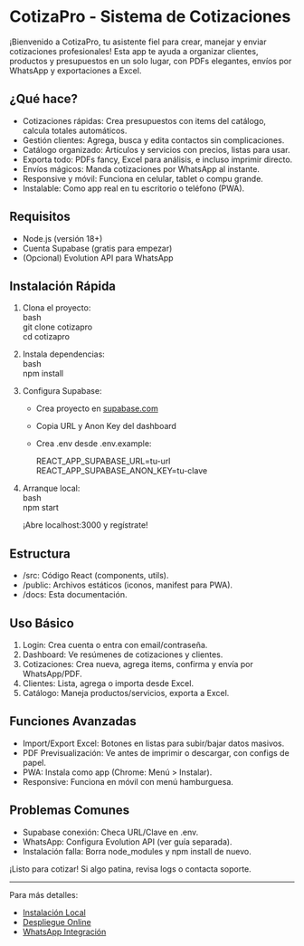 # CotizaPro - Sistema de Cotizaciones  

¡Bienvenido a CotizaPro, tu asistente fiel para crear, manejar y enviar cotizaciones profesionales! Esta app te ayuda a organizar clientes, productos y presupuestos en un solo lugar, con PDFs elegantes, envíos por WhatsApp y exportaciones a Excel.  

## ¿Qué hace?  
- Cotizaciones rápidas: Crea presupuestos con items del catálogo, calcula totales automáticos.  
- Gestión clientes: Agrega, busca y edita contactos sin complicaciones.  
- Catálogo organizado: Artículos y servicios con precios, listas para usar.  
- Exporta todo: PDFs fancy, Excel para análisis, e incluso imprimir directo.  
- Envíos mágicos: Manda cotizaciones por WhatsApp al instante.  
- Responsive y móvil: Funciona en celular, tablet o compu grande.  
- Instalable: Como app real en tu escritorio o teléfono (PWA).  

## Requisitos  
- Node.js (versión 18+)  
- Cuenta Supabase (gratis para empezar)  
- (Opcional) Evolution API para WhatsApp  

## Instalación Rápida  
1. Clona el proyecto:  
   bash  
   git clone <tu-repo-url> cotizapro  
   cd cotizapro  
     

2. Instala dependencias:  
   bash  
   npm install  
     

3. Configura Supabase:  
   - Crea proyecto en [supabase.com](https://supabase.com)  
   - Copia URL y Anon Key del dashboard  
   - Crea .env desde .env.example:  
     
     REACT_APP_SUPABASE_URL=tu-url  
     REACT_APP_SUPABASE_ANON_KEY=tu-clave  
       

4. Arranque local:  
   bash  
   npm start  
     
   ¡Abre localhost:3000 y regístrate!  

## Estructura  
- /src: Código React (components, utils).  
- /public: Archivos estáticos (iconos, manifest para PWA).  
- /docs: Esta documentación.  

## Uso Básico  
1. Login: Crea cuenta o entra con email/contraseña.  
2. Dashboard: Ve resúmenes de cotizaciones y clientes.  
3. Cotizaciones: Crea nueva, agrega items, confirma y envía por WhatsApp/PDF.  
4. Clientes: Lista, agrega o importa desde Excel.  
5. Catálogo: Maneja productos/servicios, exporta a Excel.  

## Funciones Avanzadas  
- Import/Export Excel: Botones en listas para subir/bajar datos masivos.  
- PDF Previsualización: Ve antes de imprimir o descargar, con configs de papel.  
- PWA: Instala como app (Chrome: Menú > Instalar).  
- Responsive: Funciona en móvil con menú hamburguesa.  

## Problemas Comunes  
- Supabase conexión: Checa URL/Clave en .env.  
- WhatsApp: Configura Evolution API (ver guía separada).  
- Instalación falla: Borra node_modules y npm install de nuevo.  

¡Listo para cotizar! Si algo patina, revisa logs o contacta soporte.  

---

Para más detalles:  
- [Instalación Local](SETUP.md)  
- [Despliegue Online](DEPLOY.md)  
- [WhatsApp Integración](API_GUIDE.md)

